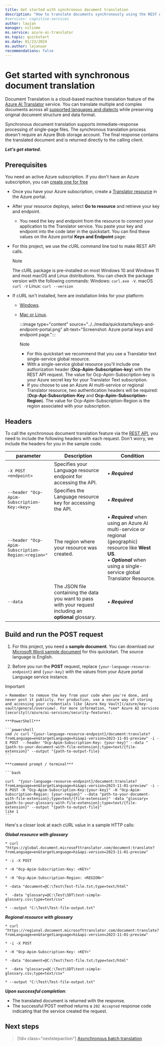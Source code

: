 ```yaml
---
title: Get started with synchronous document translation
description: "How to translate documents synchronously using the REST API"
#services: cognitive-services
author: laujan
manager: nitinme
ms.service: azure-ai-translator
ms.topic: quickstart
ms.date: 01/23/2024
ms.author: lajanuar
recommendations: false
---
```


<!-- markdownlint-disable MD033 -->
<!-- markdownlint-disable MD001 -->
<!-- markdownlint-disable MD024 -->
<!-- markdownlint-disable MD036 -->
<!-- markdownlint-disable MD049 -->

# Get started with synchronous document translation

Document Translation is a cloud-based machine translation feature of the [Azure AI Translator](../../translator-overview.md) service.  You can translate multiple and complex documents across all [supported languages and dialects](../../language-support.md) while preserving original document structure and data format.

Synchronous document translation supports immediate-response processing of single-page files. The synchronous translation process doesn't require an Azure Blob storage account. The final response contains the translated document and is returned directly to the calling client.

***Let's get started.***

## Prerequisites

You need an active Azure subscription. If you don't have an Azure subscription, you can [create one for free](https://azure.microsoft.com/free/cognitive-services/)

* Once you have your Azure subscription, create a [Translator resource](https://portal.azure.com/#create/Microsoft.CognitiveServicesTextTranslation) in the Azure portal.

* After your resource deploys, select **Go to resource** and retrieve your key and endpoint.

  * You need the key and endpoint from the resource to connect your application to the Translator service. You paste your key and endpoint into the code later in the quickstart. You can find these values on the Azure portal **Keys and Endpoint** page:

* For this project, we use the cURL command line tool to make REST API calls.

    > [!NOTE]
    > The cURL package is pre-installed on most Windows 10 and Windows 11 and most macOS and Linux distributions. You can check the package version with the following commands:
    > Windows: `curl.exe -V`.
    > macOS `curl -V`
    > Linux: `curl --version`

* If cURL isn't installed, here are installation links for your platform:

  * [Windows](https://curl.haxx.se/windows/).
  * [Mac or Linux](https://learn2torials.com/thread/how-to-install-curl-on-mac-or-linux-(ubuntu)-or-windows).

    :::image type="content" source="../../media/quickstarts/keys-and-endpoint-portal.png" alt-text="Screenshot: Azure portal keys and endpoint page.":::

    > [!NOTE]
    >
    > * For this quickstart we recommend that you use a Translator text single-service global resource.
    > * With a single-service global resource you'll include one authorization header (**Ocp-Apim-Subscription-key**) with the REST API request. The value for Ocp-Apim-Subscription-key is your Azure secret key for your Translator Text subscription.
    > * If you choose to use an Azure AI multi-service or regional Translator resource, two authentication headers will be required: (**Ocp-Api-Subscription-Key** and **Ocp-Apim-Subscription-Region**). The value for Ocp-Apim-Subscription-Region is the region associated with your subscription.

## Headers

To call the synchronous document translation feature via the [REST API](../reference/synchronous-rest-api-guide.md), you need to include the following headers with each request. Don't worry, we include the headers for you in the sample code.

|parameter  |Description  | Condition|
|---------|---------|-----|
|`-X POST <endpoint>`     | Specifies your Language resource endpoint for accessing the API.|&bullet; ***Required***|
|`--header "Ocp-Apim-Subscription-Key:<key>`    | Specifies the Language resource key for accessing the API.|&bullet; ***Required***|
|`--header "Ocp-Apim-Subscription-Region:<region>"`|The region where your resource was created. |&bullet; ***Required*** when using an Azure AI multi-service or regional (geographic) resource like **West US**.</br>&bullet; ***Optional*** when using a single-service global Translator Resource.|
|`--data`     | The JSON file containing the data you want to pass with your request including an **optional** glossary.|&bullet; ***Required***|

## Build and run the POST request

1. For this project, you need a **sample document**. You can download our [Microsoft Word sample document](https://raw.githubusercontent.com/Azure-Samples/cognitive-services-REST-api-samples/master/curl/Language/native-document-summarization.docx) for this quickstart. The source language is English.

1. Before you run the **POST** request, replace `{your-language-resource-endpoint}` and `{your-key}` with the values from your Azure portal Language service instance.

> [!IMPORTANT]
    > Remember to remove the key from your code when you're done, and never post it publicly. For production, use a secure way of storing and accessing your credentials like [Azure Key Vault](/azure/key-vault/general/overview). For more information, *see* Azure AI services [security](/azure/ai-services/security-features).

    ***PowerShell***

    ```powershell
    cmd /c curl "{your-language-resource-endpoint}/document:translate?fromLanguage=en&targetLanguage=hi&api-version=2023-11-01-preview" -i -X POST  --header "Ocp-Apim-Subscription-Key: {your-key}" --data "{path-to-your-document-with-file-extension};type=text/{file-extension}" --output "{path-to-output-file}
    ```

    ***command prompt / terminal***

    ```bash

    curl  "{your-language-resource-endpoint}/document:translate?fromLanguage=en&targetLanguage=hi&api-version=2023-11-01-preview" -i -X POST -H "Ocp-Apim-Subscription-Key:{your-key}" -H "Ocp-Apim-Subscription-Region: {your-region}" --data "path-to-your-document-with-file-extension};type=text/{file-extension}" -data "glossary={path-to-your-glossary-with-file-extension};type=text/{file-extension}" --output "{path-to-output-file}"
    like 1
    ```

   Here's a closer look at each cURL value  in a sample HTTP calls:

   ***Global resource with glossary***

    * curl "https://global.document.microsofttranslator.com/document:translate?fromLanguage=en&targetLanguage=hi&api-version=2023-11-01-preview"

    * -i -X POST

    * -H "Ocp-Apim-Subscription-Key: <KEY>"

    * -H "Ocp-Apim-Subscription-Region: <REGION>"

    * -data "document=@C:\Test\Test-file.txt;type=text/html"

    *  -data "glossary=@C:\Test\SDT\test-simple-glossary.csv;type=text/csv"

    * --output "C:\Test\Test-file-output.txt"

***Regional resource with glossary***

    * curl "https://regional.document.microsofttranslator.com/document:translate?fromLanguage=en&targetLanguage=hi&api-version=2023-11-01-preview"

    * -i -X POST

    * -H "Ocp-Apim-Subscription-Key: <KEY>"

    * -data "document=@C:\Test\Test-file.txt;type=text/html"

    *  -data "glossary=@C:\Test\SDT\test-simple-glossary.csv;type=text/csv"

    * --output "C:\Test\Test-file-output.txt"

***Upon successful completion***:

* The translated document is returned with the response.
* The successful POST method returns a `202 Accepted` response code indicating that the service created the request.

## Next steps

> [!div class="nextstepaction"]
> [Asynchronous batch translation](async-translation-rest-api.md "Learn more about batch translation for multiple files.")